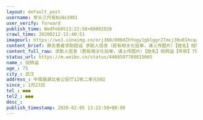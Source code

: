 ```yaml
---
layout: default_post
username: 举头三尺有NiNa1981
user_verify: forward
publish_time: WedFeb0513:22:58+08002020
crawl_time: 20200212-12:40:51
imageurl: https://wx3.sinaimg.cn/orj360/006dZhYogy1gblggr27mcj30u01hcqab.jpg
content_brief: 肺炎患者求助超话 求助人信息（若有相关化验单，请上传图片）【姓名】倪转运【年龄】75【所在城市】武汉【所在小区、社区】中南路湖北省公安厅12栋二单元502【患病时间】1月23日【联系方式】●●●【其他紧急联系人】●●●【病情描述2020年1月23日出现发烧咳嗽症状，在家隔离一 ...全文
content_full_raw: 求助人信息（若有相关化验单，请上传图片）【姓名】倪转运【年龄】75【所在城市】武汉【所在小区、社区】中南路湖北省公安厅12栋二单元502【患病时间】1月23日【联系方式】●●●【其他紧急联系人】●●●【病情描述2020年1月23日出现发烧咳嗽症状，在家隔离一周多，2月2日在天佑医院诊断为疑似患者，当天又在人民医院做了核酸检测结果呈双阳性，确诊感染了新型冠状病毒。他现在情况非常不好，高烧不退已经4天了，咳嗽，呼吸困难，胸闷，全身乏力，上吐下泻，不能下床活动。我把医院都跑遍了，没有一家医院有床位，实在没有办法了！
status_url: https://m.weibo.cn/status/4468597709815005
name_: 倪转运
age_: 75
city_: 武汉
address_: 中南路湖北省公安厅12栋二单元502
since_: 1月23日
tel_: ●●●
tel2_: ●●●
desc_: 
publish_timestamp: 2020-02-05 13:22:58+08:00
---
```

